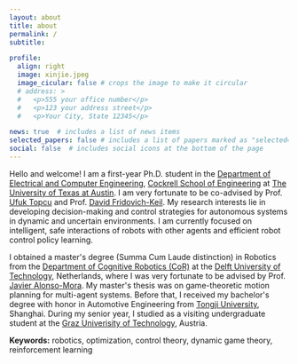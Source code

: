 ```yaml
---
layout: about
title: about
permalink: /
subtitle:

profile:
  align: right
  image: xinjie.jpeg
  image_cicular: false # crops the image to make it circular
  # address: >
  #   <p>555 your office number</p>
  #   <p>123 your address street</p>
  #   <p>Your City, State 12345</p>

news: true  # includes a list of news items
selected_papers: false # includes a list of papers marked as "selected={true}"
social: false  # includes social icons at the bottom of the page
---
```


<!-- Write your biography here. Tell the world about yourself. Link to your favorite [subreddit](http://reddit.com). You can put a picture in, too. The code is already in, just name your picture `prof_pic.jpg` and put it in the `img/` folder.

Put your address / P.O. box / other info right below your picture. You can also disable any these elements by editing `profile` property of the YAML header of your `_pages/about.md`. Edit `_bibliography/papers.bib` and Jekyll will render your [publications page](/al-folio/publications/) automatically.

Link to your social media connections, too. This theme is set up to use [Font Awesome icons](http://fortawesome.github.io/Font-Awesome/) and [Academicons](https://jpswalsh.github.io/academicons/), like the ones below. Add your Facebook, Twitter, LinkedIn, Google Scholar, or just disable all of them. -->

<!-- Hello and welcome! I am a Master's student at the Department of [Cognitive Robotics (CoR)](https://www.tudelft.nl/3me/over/afdelingen/cognitive-robotics-cor) at the Delft University of Technology, working with [Prof. Javier Alonso-Mora](https://www.autonomousrobots.nl/). I am interested in developing robust algorithms for control, planning, and decision-making of autonomous systems in dynamic and uncertain environments. In particular, I am motivated by enabling robots to interact safely and efficiently with one another and with humans. 


Before that, I received my bachelor's degree with honor in Automotive Engineering from [Tongji University](https://en.tongji.edu.cn/index.htm), Shanghai. During my senior year, I studied as a visiting undergraduate student at [Graz Univerisity of Technology](https://www.tugraz.at/en/home/), Austria. My [bachelor's thesis](/projects/bachelor_thesis/) was on interactive imitation learning of robot tasks, supervised by Prof. Youling Yu at the [College of Electronic and Information Engineering](https://see-en.tongji.edu.cn/). There, my work was rated as *Outstanding Bachelor Thesis* at Tongji University.

**I am working on my master's thesis and finished the first project from June to October 2022 (topics: game-theoretic planning, objective inference, model-based RL), which is available on the 'projects' page.** -->


Hello and welcome! I am a first-year Ph.D. student in the [Department of Electrical and Computer Engineering](https://www.ece.utexas.edu/), [Cockrell School of Engineering](https://cockrell.utexas.edu/) at [The University of Texas at Austin](https://www.utexas.edu/). I am very fortunate to be co-advised by Prof. [Ufuk Topcu](https://www.ae.utexas.edu/facultysites/topcu/wiki/index.php/Main_Page) and Prof. [David Fridovich-Keil](https://dfridovi.github.io/). My research interests lie in developing decision-making and control strategies for autonomous systems in dynamic and uncertain environments. I am currently focused on intelligent, safe interactions of robots with other agents and efficient robot control policy learning. 

I obtained a master's degree (Summa Cum Laude distinction) in Robotics from the [Department of Cognitive Robotics (CoR)](https://www.tudelft.nl/3me/over/afdelingen/cognitive-robotics-cor) at the [Delft University of Technology](https://www.tudelft.nl/en/), Netherlands, where I was very fortunate to be advised by Prof. [Javier Alonso-Mora](https://www.autonomousrobots.nl/). My master's thesis was on game-theoretic motion planning for multi-agent systems. Before that, I received my bachelor's degree with honor in Automotive Engineering from [Tongji University](https://en.tongji.edu.cn/p/#/), Shanghai. During my senior year, I studied as a visiting undergraduate student at the [Graz Univerisity of Technology](https://www.tugraz.at/en/home/), Austria. 

**Keywords:** robotics, optimization, control theory, dynamic game theory, reinforcement learning

<br>
